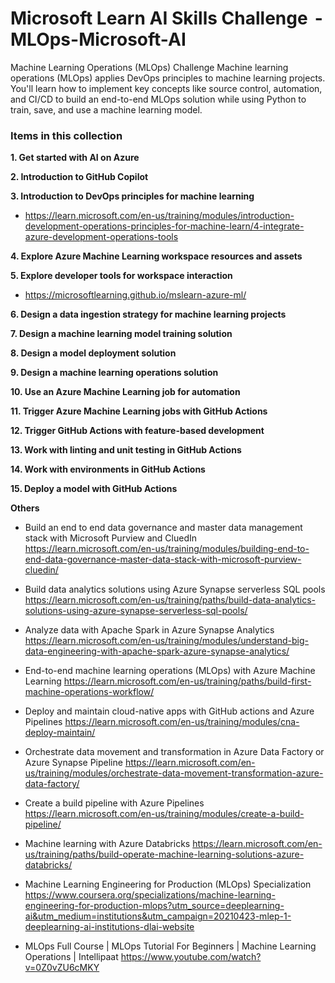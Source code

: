 # Microsoft Learn AI Skills Challenge  - MLOps-Microsoft-AI
Machine Learning Operations (MLOps) Challenge Machine learning operations (MLOps) applies DevOps principles to machine learning projects. You'll learn how to implement key concepts like source control, automation, and CI/CD to build an end-to-end MLOps solution while using Python to train, save, and use a machine learning model.

### Items in this collection

**1. Get started with AI on Azure**

**2. Introduction to GitHub Copilot**

**3. Introduction to DevOps principles for machine learning**
- https://learn.microsoft.com/en-us/training/modules/introduction-development-operations-principles-for-machine-learn/4-integrate-azure-development-operations-tools

**4. Explore Azure Machine Learning workspace resources and assets**

**5. Explore developer tools for workspace interaction**
- https://microsoftlearning.github.io/mslearn-azure-ml/
  
**6. Design a data ingestion strategy for machine learning projects**

**7. Design a machine learning model training solution**

**8. Design a model deployment solution**

**9. Design a machine learning operations solution**

**10. Use an Azure Machine Learning job for automation**

**11. Trigger Azure Machine Learning jobs with GitHub Actions**

**12. Trigger GitHub Actions with feature-based development**

**13. Work with linting and unit testing in GitHub Actions**

**14. Work with environments in GitHub Actions**

**15. Deploy a model with GitHub Actions**


**Others**
- Build an end to end data governance and master data management stack with Microsoft Purview and CluedIn
https://learn.microsoft.com/en-us/training/modules/building-end-to-end-data-governance-master-data-stack-with-microsoft-purview-cluedin/


- Build data analytics solutions using Azure Synapse serverless SQL pools
https://learn.microsoft.com/en-us/training/paths/build-data-analytics-solutions-using-azure-synapse-serverless-sql-pools/

- Analyze data with Apache Spark in Azure Synapse Analytics
https://learn.microsoft.com/en-us/training/modules/understand-big-data-engineering-with-apache-spark-azure-synapse-analytics/

- End-to-end machine learning operations (MLOps) with Azure Machine Learning
https://learn.microsoft.com/en-us/training/paths/build-first-machine-operations-workflow/

- Deploy and maintain cloud-native apps with GitHub actions and Azure Pipelines
https://learn.microsoft.com/en-us/training/modules/cna-deploy-maintain/

- Orchestrate data movement and transformation in Azure Data Factory or Azure Synapse Pipeline
https://learn.microsoft.com/en-us/training/modules/orchestrate-data-movement-transformation-azure-data-factory/

- Create a build pipeline with Azure Pipelines
https://learn.microsoft.com/en-us/training/modules/create-a-build-pipeline/

- Machine learning with Azure Databricks
https://learn.microsoft.com/en-us/training/paths/build-operate-machine-learning-solutions-azure-databricks/



-  Machine Learning Engineering for Production (MLOps) Specialization
https://www.coursera.org/specializations/machine-learning-engineering-for-production-mlops?utm_source=deeplearning-ai&utm_medium=institutions&utm_campaign=20210423-mlep-1-deeplearning-ai-institutions-dlai-website

- MLOps Full Course | MLOps Tutorial For Beginners | Machine Learning Operations | Intellipaat
https://www.youtube.com/watch?v=0Z0vZU6cMKY
